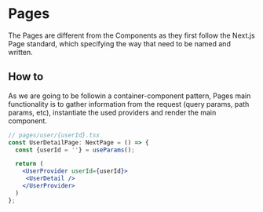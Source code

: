 # Pages

The Pages are different from the Components as they first follow the Next.js Page standard, which specifying the way that need to be named and written.

## How to

As we are going to be followin a container-component pattern, Pages main functionality is to gather information from the request (query params, path params, etc), instantiate the used providers and render the main component.

```jsx
// pages/user/{userId}.tsx
const UserDetailPage: NextPage = () => {
  const {userId = ''} = useParams();

  return (
    <UserProvider userId={userId}>
     <UserDetail />
    </UserProvider>
  )
};
```
